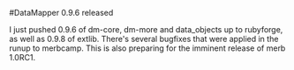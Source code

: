 #DataMapper 0.9.6 released

I just pushed 0.9.6 of dm-core, dm-more and data_objects up to rubyforge, as well as 0.9.8 of extlib. There's several bugfixes that were applied in the runup to merbcamp. This is also preparing for the imminent release of merb 1.0RC1.

